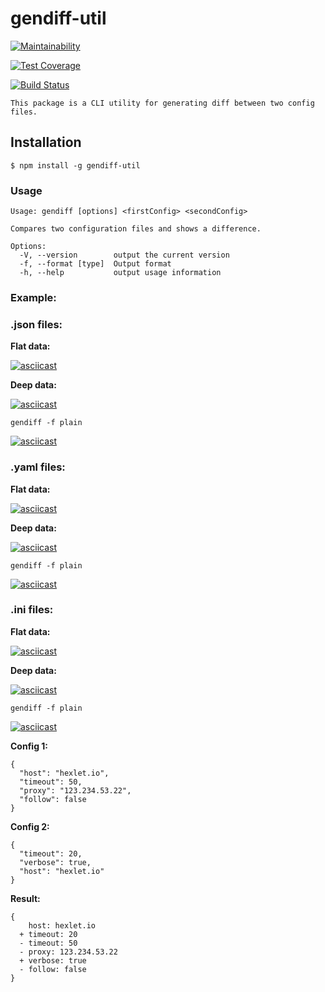 # gendiff-util
[![Maintainability](https://api.codeclimate.com/v1/badges/2e5f18f035faa18c7b72/maintainability)](https://codeclimate.com/github/danylokarpenko/backend-project-lvl2/maintainability)

[![Test Coverage](https://api.codeclimate.com/v1/badges/2e5f18f035faa18c7b72/test_coverage)](https://codeclimate.com/github/danylokarpenko/backend-project-lvl2/test_coverage)

[![Build Status](https://travis-ci.org/danylokarpenko/backend-project-lvl2.svg?branch=master)](https://travis-ci.org/danylokarpenko/backend-project-lvl2)

`This package is a CLI utility for generating diff between two config files.`

## Installation
```
$ npm install -g gendiff-util
```

### Usage
```
Usage: gendiff [options] <firstConfig> <secondConfig>

Compares two configuration files and shows a difference.

Options:
  -V, --version        output the current version
  -f, --format [type]  Output format
  -h, --help           output usage information
```

### Example:

### .json files:
**Flat data:**

[![asciicast](https://asciinema.org/a/ioFAFje4RtY7MvN6Zuwipw18q.svg)](https://asciinema.org/a/ioFAFje4RtY7MvN6Zuwipw18q)

**Deep data:**

[![asciicast](https://asciinema.org/a/HRRI8WNl5NuZXHMomqUna9Quu.svg)](https://asciinema.org/a/HRRI8WNl5NuZXHMomqUna9Quu)

`gendiff -f plain`

[![asciicast](https://asciinema.org/a/05EKxvdkJ6SrwBQwkII5IJmt1.svg)](https://asciinema.org/a/05EKxvdkJ6SrwBQwkII5IJmt1)

### .yaml files:
**Flat data:**

[![asciicast](https://asciinema.org/a/qZcnDjlw8v4sWMYL6kAOZCEWd.svg)](https://asciinema.org/a/qZcnDjlw8v4sWMYL6kAOZCEWd)

**Deep data:**

[![asciicast](https://asciinema.org/a/8KMTbIHHB5RXwrI3xiYp0Mpl5.svg)](https://asciinema.org/a/8KMTbIHHB5RXwrI3xiYp0Mpl5)

`gendiff -f plain`

[![asciicast](https://asciinema.org/a/MexKdOdm89RWdsWY00K7nFhEE.svg)](https://asciinema.org/a/MexKdOdm89RWdsWY00K7nFhEE)

### .ini files:
**Flat data:**

[![asciicast](https://asciinema.org/a/halqGzbZNiZLawujyVH7FsYbI.svg)](https://asciinema.org/a/halqGzbZNiZLawujyVH7FsYbI)

**Deep data:**

[![asciicast](https://asciinema.org/a/U200qwfQc4rTzPh40SULi5ZKc.svg)](https://asciinema.org/a/U200qwfQc4rTzPh40SULi5ZKc)

`gendiff -f plain`

[![asciicast](https://asciinema.org/a/EGouCaaoJQIO5Nfl1cDqW8lSd.svg)](https://asciinema.org/a/EGouCaaoJQIO5Nfl1cDqW8lSd)

**Config 1:**

```
{
  "host": "hexlet.io",
  "timeout": 50,
  "proxy": "123.234.53.22",
  "follow": false
}
```

**Config 2:**
```
{
  "timeout": 20,
  "verbose": true,
  "host": "hexlet.io"
}
```

**Result:**
```
{
    host: hexlet.io
  + timeout: 20
  - timeout: 50
  - proxy: 123.234.53.22
  + verbose: true
  - follow: false
}
```
